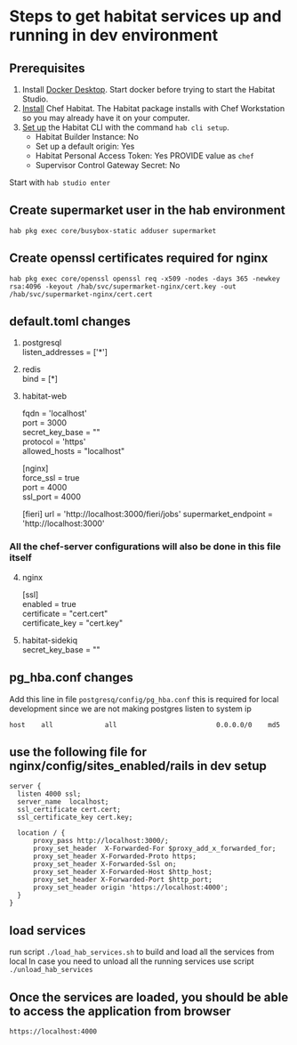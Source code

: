 # Steps to get habitat services up and running in dev environment

## Prerequisites

1. Install [Docker Desktop](https://www.docker.com/get-started). Start docker before trying to start the Habitat Studio.
2. [Install](https://docs.chef.io/habitat/install_habitat/) Chef Habitat. The Habitat package installs with Chef Workstation so you may already have it on your computer.
3. [Set up](https://docs.chef.io/habitat/hab_setup/) the Habitat CLI with the command `hab cli setup`.
    - Habitat Builder Instance: No
    - Set up a default origin: Yes
    - Habitat Personal Access Token: Yes PROVIDE value as `chef`
    - Supervisor Control Gateway Secret: No

Start with `hab studio enter`

## Create supermarket user in the hab environment

`hab pkg exec core/busybox-static adduser supermarket`

## Create openssl certificates required for nginx

`hab pkg exec core/openssl openssl req -x509 -nodes -days 365 -newkey rsa:4096 -keyout /hab/svc/supermarket-nginx/cert.key -out /hab/svc/supermarket-nginx/cert.cert`


## default.toml changes 

1. postgresql \
    listen_addresses          = ['*']

2. redis \
    bind = [*]

3. habitat-web 

    fqdn            = 'localhost'\
    port            = 3000\
    secret_key_base =  "<appropriate value>"\
    protocol        = 'https'\
    allowed_hosts    = "localhost"

    [nginx]\
    force_ssl = true\
    port      = 4000\
    ssl_port  = 4000

    [fieri]
    url                  = 'http://localhost:3000/fieri/jobs'
    supermarket_endpoint =  'http://localhost:3000'

### All the chef-server configurations will also be done in this file itself

4. nginx 

    [ssl]\
    enabled         = true\
    certificate     = "cert.cert"\
    certificate_key = "cert.key"

5. habitat-sidekiq \
    secret_key_base = "<appropriate value>"

## pg_hba.conf changes 
Add this line in file `postgresq/config/pg_hba.conf` this is required for local development
since we are not making postgres listen to system ip

```
host    all             all                         0.0.0.0/0    md5
```

## use the following file for nginx/config/sites_enabled/rails in dev setup

```
server {
  listen 4000 ssl;
  server_name  localhost;
  ssl_certificate cert.cert;
  ssl_certificate_key cert.key;

  location / {
      proxy_pass http://localhost:3000/;
      proxy_set_header  X-Forwarded-For $proxy_add_x_forwarded_for;
      proxy_set_header X-Forwarded-Proto https;
      proxy_set_header X-Forwarded-Ssl on;
      proxy_set_header X-Forwarded-Host $http_host;
      proxy_set_header X-Forwarded-Port $http_port;
      proxy_set_header origin 'https://localhost:4000';
  }
}
```

## load services 
run script `./load_hab_services.sh` to build and load all the services from local
In case you need to unload all the running services use script `./unload_hab_services`

## Once the services are loaded, you should be able to access the application from browser
`https://localhost:4000` 



